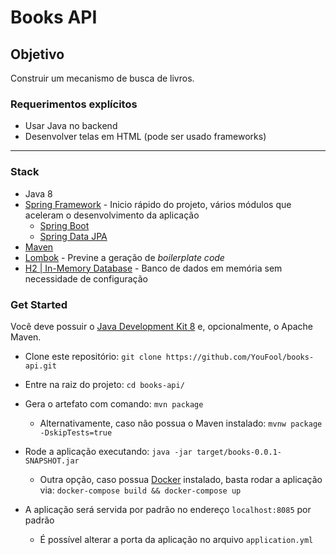 # Books API 

## Objetivo
Construir um mecanismo de busca de livros.

### Requerimentos explícitos
* Usar Java no backend
* Desenvolver telas em HTML (pode ser usado frameworks)

---

### Stack
* Java 8
*  [Spring Framework](https://spring.io/) - Inicio rápido do projeto, vários módulos que aceleram o desenvolvimento da aplicação
    * [Spring Boot](https://spring.io/projects/spring-boot)
    * [Spring Data JPA](https://spring.io/projects/spring-data-jpa)
* [Maven](https://maven.apache.org/)
* [Lombok](https://github.com/rzwitserloot/lombok) - Previne a geração de *boilerplate code* 
* [H2 | In-Memory Database](https://www.h2database.com/html/main.html) - Banco de dados em memória sem necessidade de configuração

### Get Started
Você deve possuir o [Java Development Kit 8](http://openjdk.java.net/install/) e, opcionalmente, o Apache Maven.

* Clone este repositório: `git clone https://github.com/YouFool/books-api.git`
* Entre na raiz do projeto: `cd books-api/`
* Gera o artefato com comando: `mvn package`
   * Alternativamente, caso não possua o Maven instalado: `mvnw package -DskipTests=true`
    
    
* Rode a aplicação executando: `java -jar target/books-0.0.1-SNAPSHOT.jar`
    * Outra opção, caso possua [Docker](https://www.docker.com/) instalado, basta rodar a aplicação via: `docker-compose build && docker-compose up` 
* A aplicação será servida por padrão no endereço `localhost:8085` por padrão
    * É possível alterar a porta da aplicação no arquivo `application.yml`

